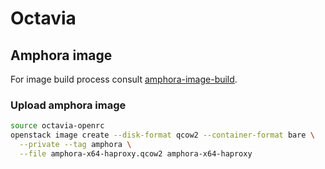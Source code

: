 # Octavia

## Amphora image

For image build process consult [amphora-image-build](https://docs.openstack.org/octavia/latest/admin/amphora-image-build.html).

### Upload amphora image
```sh
source octavia-openrc
openstack image create --disk-format qcow2 --container-format bare \
  --private --tag amphora \
  --file amphora-x64-haproxy.qcow2 amphora-x64-haproxy
```
